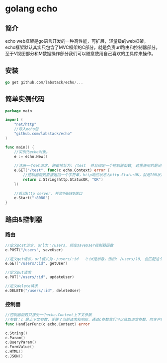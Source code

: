 # golang echo

## 简介
echo web框架是go语言开发的一种高性能，可扩展，轻量级的web框架。  
echo框架默认其实只包含了MVC框架的C部分，就是负责url路由和控制器部分。至于V视图部分和M数据操作部分我们可以随意使用自己喜欢的工具库来操作。

## 安装
```go
go get github.com/labstack/echo/...
```

## 简单实例代码
```go
package main

import (
	"net/http"
	//导入echo包
	"github.com/labstack/echo"
)

func main() {
    //实例化echo对象。
	e := echo.New()
	
	//注册一个Get请求, 路由地址为: /test  并且绑定一个控制器函数, 这里使用的是闭包函数。 
	e.GET("/test", func(c echo.Context) error {
	    //控制器函数直接返回一个字符串，http响应状态为http.StatusOK，就是200状态。
		return c.String(http.StatusOK, "OK")
	})
	
	//启动http server, 并监听8080端口
    e.Start(":8080")
}
```

## 路由&控制器

### 路由
```go
//定义post请求, url为：/users, 绑定saveUser控制器函数
e.POST("/users", saveUser)

//定义get请求，url模式为：/users/:id  （:id是参数，例如: /users/10, 会匹配这个url模式），绑定getUser控制器函数
e.GET("/users/:id", getUser)

//定义put请求
e.PUT("/users/:id", updateUser)

//定义delete请求
e.DELETE("/users/:id", deleteUser)
```

### 控制器
```go
//控制器函数只接受一个echo.Context上下文参数
//参数：c 是上下文参数，关联了当前请求和响应，通过c参数我们可以获取请求参数，向客户端响应结果。
func HandlerFunc(c echo.Context) error

c.String()
c.Param()
c.QueryParam()
c.FormValue()
c.HTML()
c.JSON()

```